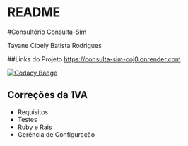 # README
#Consultório Consulta-Sim

Tayane Cibely Batista Rodrigues

##Links do Projeto 
https://consulta-sim-coj0.onrender.com

[![Codacy Badge](https://app.codacy.com/project/badge/Grade/466c46df0797451182d41a7b64fcdbd6)](https://app.codacy.com/gh/TayaneCibely/consulta-sim/dashboard?utm_source=gh&utm_medium=referral&utm_content=&utm_campaign=Badge_grade)


## Correções da 1VA
- Requisitos
- Testes 
- Ruby e Rais
- Gerência de Configuração

